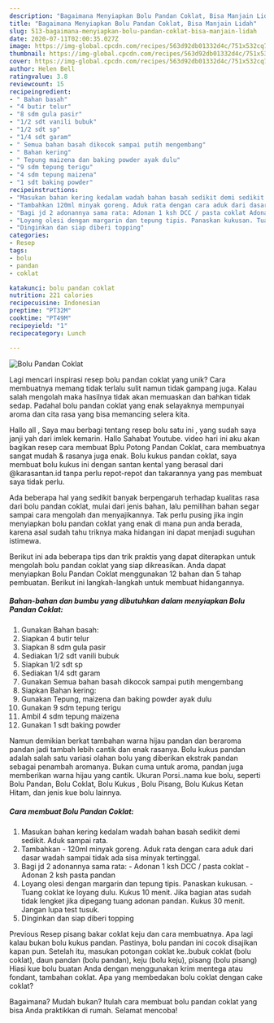 ```yaml
---
description: "Bagaimana Menyiapkan Bolu Pandan Coklat, Bisa Manjain Lidah"
title: "Bagaimana Menyiapkan Bolu Pandan Coklat, Bisa Manjain Lidah"
slug: 513-bagaimana-menyiapkan-bolu-pandan-coklat-bisa-manjain-lidah
date: 2020-07-11T02:00:35.027Z
image: https://img-global.cpcdn.com/recipes/563d92db01332d4c/751x532cq70/bolu-pandan-coklat-foto-resep-utama.jpg
thumbnail: https://img-global.cpcdn.com/recipes/563d92db01332d4c/751x532cq70/bolu-pandan-coklat-foto-resep-utama.jpg
cover: https://img-global.cpcdn.com/recipes/563d92db01332d4c/751x532cq70/bolu-pandan-coklat-foto-resep-utama.jpg
author: Helen Bell
ratingvalue: 3.8
reviewcount: 15
recipeingredient:
- " Bahan basah"
- "4 butir telur"
- "8 sdm gula pasir"
- "1/2 sdt vanili bubuk"
- "1/2 sdt sp"
- "1/4 sdt garam"
- " Semua bahan basah dikocok sampai putih mengembang"
- " Bahan kering"
- " Tepung maizena dan baking powder ayak dulu"
- "9 sdm tepung terigu"
- "4 sdm tepung maizena"
- "1 sdt baking powder"
recipeinstructions:
- "Masukan bahan kering kedalam wadah bahan basah sedikit demi sedikit. Aduk sampai rata."
- "Tambahkan 120ml minyak goreng. Aduk rata dengan cara aduk dari dasar wadah sampai tidak ada sisa minyak tertinggal."
- "Bagi jd 2 adonannya sama rata: Adonan 1 ksh DCC / pasta coklat Adonan 2 ksh pasta pandan"
- "Loyang olesi dengan margarin dan tepung tipis. Panaskan kukusan. Tuang coklat ke loyang dulu. Kukus 10 menit. Jika bagian atas sudah tidak lengket jika dipegang tuang adonan pandan. Kukus 30 menit. Jangan lupa test tusuk."
- "Dinginkan dan siap diberi topping"
categories:
- Resep
tags:
- bolu
- pandan
- coklat

katakunci: bolu pandan coklat 
nutrition: 221 calories
recipecuisine: Indonesian
preptime: "PT32M"
cooktime: "PT49M"
recipeyield: "1"
recipecategory: Lunch

---
```



![Bolu Pandan Coklat](https://img-global.cpcdn.com/recipes/563d92db01332d4c/751x532cq70/bolu-pandan-coklat-foto-resep-utama.jpg)

Lagi mencari inspirasi resep bolu pandan coklat yang unik? Cara membuatnya memang tidak terlalu sulit namun tidak gampang juga. Kalau salah mengolah maka hasilnya tidak akan memuaskan dan bahkan tidak sedap. Padahal bolu pandan coklat yang enak selayaknya mempunyai aroma dan cita rasa yang bisa memancing selera kita.

Hallo all , Saya mau berbagi tentang resep bolu satu ini , yang sudah saya janji yah dari imlek kemarin. Hallo Sahabat Youtube. video hari ini aku akan bagikan resep cara membuat Bplu Potong Pandan Coklat, cara membuatnya sangat mudah &amp; rasanya juga enak. Bolu kukus pandan coklat, saya membuat bolu kukus ini dengan santan kental yang berasal dari @karasantan.id tanpa perlu repot-repot dan takarannya yang pas membuat saya tidak perlu.

Ada beberapa hal yang sedikit banyak berpengaruh terhadap kualitas rasa dari bolu pandan coklat, mulai dari jenis bahan, lalu pemilihan bahan segar sampai cara mengolah dan menyajikannya. Tak perlu pusing jika ingin menyiapkan bolu pandan coklat yang enak di mana pun anda berada, karena asal sudah tahu triknya maka hidangan ini dapat menjadi suguhan istimewa.


Berikut ini ada beberapa tips dan trik praktis yang dapat diterapkan untuk mengolah bolu pandan coklat yang siap dikreasikan. Anda dapat menyiapkan Bolu Pandan Coklat menggunakan 12 bahan dan 5 tahap pembuatan. Berikut ini langkah-langkah untuk membuat hidangannya.

<!--inarticleads1-->

##### Bahan-bahan dan bumbu yang dibutuhkan dalam menyiapkan Bolu Pandan Coklat:

1. Gunakan  Bahan basah:
1. Siapkan 4 butir telur
1. Siapkan 8 sdm gula pasir
1. Sediakan 1/2 sdt vanili bubuk
1. Siapkan 1/2 sdt sp
1. Sediakan 1/4 sdt garam
1. Gunakan  Semua bahan basah dikocok sampai putih mengembang
1. Siapkan  Bahan kering:
1. Gunakan  Tepung, maizena dan baking powder ayak dulu
1. Gunakan 9 sdm tepung terigu
1. Ambil 4 sdm tepung maizena
1. Gunakan 1 sdt baking powder


Namun demikian berkat tambahan warna hijau pandan dan beraroma pandan jadi tambah lebih cantik dan enak rasanya. Bolu kukus pandan adalah salah satu variasi olahan bolu yang diberikan ekstrak pandan sebagai penambah aromanya. Bukan cuma untuk aroma, pandan juga memberikan warna hijau yang cantik. Ukuran Porsi..nama kue bolu, seperti Bolu Pandan, Bolu Coklat, Bolu Kukus , Bolu Pisang, Bolu Kukus Ketan Hitam, dan jenis kue bolu lainnya. 

<!--inarticleads2-->

##### Cara membuat Bolu Pandan Coklat:

1. Masukan bahan kering kedalam wadah bahan basah sedikit demi sedikit. Aduk sampai rata.
1. Tambahkan - 120ml minyak goreng. Aduk rata dengan cara aduk dari dasar wadah sampai tidak ada sisa minyak tertinggal.
1. Bagi jd 2 adonannya sama rata: - Adonan 1 ksh DCC / pasta coklat - Adonan 2 ksh pasta pandan
1. Loyang olesi dengan margarin dan tepung tipis. Panaskan kukusan. - Tuang coklat ke loyang dulu. Kukus 10 menit. Jika bagian atas sudah tidak lengket jika dipegang tuang adonan pandan. Kukus 30 menit. Jangan lupa test tusuk.
1. Dinginkan dan siap diberi topping


Previous Resep pisang bakar coklat keju dan cara membuatnya. Apa lagi kalau bukan bolu kukus pandan. Pastinya, bolu pandan ini cocok disajikan kapan pun. Setelah itu, masukan potongan coklat ke..bubuk coklat (bolu coklat), daun pandan (bolu pandan), keju (bolu keju), pisang (bolu pisang) Hiasi kue bolu buatan Anda dengan menggunakan krim mentega atau fondant, tambahan coklat. Apa yang membedakan bolu coklat dengan cake coklat? 

Bagaimana? Mudah bukan? Itulah cara membuat bolu pandan coklat yang bisa Anda praktikkan di rumah. Selamat mencoba!
